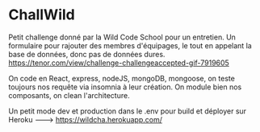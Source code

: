 # ChallWild
Petit challenge donné par la Wild Code School pour un entretien. Un formulaire pour rajouter des membres d'équipages, le tout en appelant la base de données, donc pas de données dures.
https://tenor.com/view/challenge-challengeaccepted-gif-7919605

On code en React, express, nodeJS, mongoDB, mongoose, on teste toujours nos requête via insomnia à leur création. On module bien nos composants, on clean l'architecture.

Un petit mode dev et production dans le .env pour build et déployer sur Heroku ---> https://wildcha.herokuapp.com/
